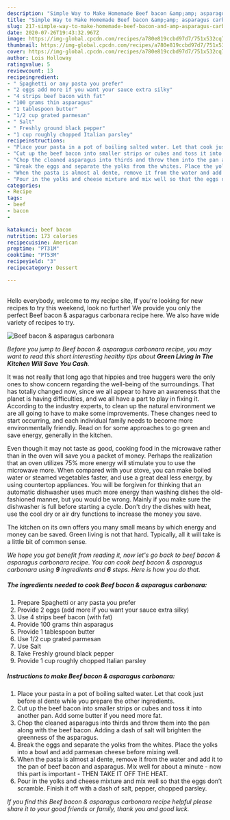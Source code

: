 ```yaml
---
description: "Simple Way to Make Homemade Beef bacon &amp;amp; asparagus carbonara"
title: "Simple Way to Make Homemade Beef bacon &amp;amp; asparagus carbonara"
slug: 217-simple-way-to-make-homemade-beef-bacon-and-amp-asparagus-carbonara
date: 2020-07-26T19:43:32.967Z
image: https://img-global.cpcdn.com/recipes/a780e819ccbd97d7/751x532cq70/beef-bacon-asparagus-carbonara-recipe-main-photo.jpg
thumbnail: https://img-global.cpcdn.com/recipes/a780e819ccbd97d7/751x532cq70/beef-bacon-asparagus-carbonara-recipe-main-photo.jpg
cover: https://img-global.cpcdn.com/recipes/a780e819ccbd97d7/751x532cq70/beef-bacon-asparagus-carbonara-recipe-main-photo.jpg
author: Lois Holloway
ratingvalue: 5
reviewcount: 13
recipeingredient:
- " Spaghetti or any pasta you prefer"
- "2 eggs add more if you want your sauce extra silky"
- "4 strips beef bacon with fat"
- "100 grams thin asparagus"
- "1 tablespoon butter"
- "1/2 cup grated parmesan"
- " Salt"
- " Freshly ground black pepper"
- "1 cup roughly chopped Italian parsley"
recipeinstructions:
- "Place your pasta in a pot of boiling salted water. Let that cook just before al dente while you prepare the other ingredients."
- "Cut up the beef bacon into smaller strips or cubes and toss it into another pan. Add some butter if you need more fat."
- "Chop the cleaned asparagus into thirds and throw them into the pan along with the beef bacon. Adding a dash of salt will brighten the greenness of the asparagus."
- "Break the eggs and separate the yolks from the whites. Place the yolks into a bowl and add parmesan cheese before mixing well."
- "When the pasta is almost al dente, remove it from the water and add it to the pan of beef bacon and asparagus. Mix well for about a minute - now this part is important - THEN TAKE IT OFF THE HEAT."
- "Pour in the yolks and cheese mixture and mix well so that the eggs don’t scramble. Finish it off with a dash of salt, pepper, chopped parsley."
categories:
- Recipe
tags:
- beef
- bacon
- 

katakunci: beef bacon  
nutrition: 173 calories
recipecuisine: American
preptime: "PT31M"
cooktime: "PT53M"
recipeyield: "3"
recipecategory: Dessert

---
```

<br>
Hello everybody, welcome to my recipe site, If you're looking for new recipes to try this weekend, look no further! We provide you only the perfect Beef bacon &amp; asparagus carbonara recipe here. We also have wide variety of recipes to try.
<br>


![Beef bacon &amp; asparagus carbonara](https://img-global.cpcdn.com/recipes/a780e819ccbd97d7/751x532cq70/beef-bacon-asparagus-carbonara-recipe-main-photo.jpg)

<i>Before you jump to Beef bacon &amp; asparagus carbonara recipe, you may want to read this short interesting healthy tips about 
<strong>Green Living In The Kitchen Will Save You Cash</strong>.</i>
</br>

It was not really that long ago that hippies and tree huggers were the only ones to show concern regarding the well-being of the surroundings. That has totally changed now, since we all appear to have an awareness that the planet is having difficulties, and we all have a part to play in fixing it. According to the industry experts, to clean up the natural environment we are all going to have to make some improvements. These changes need to start occurring, and each individual family needs to become more environmentally friendly. Read on for some approaches to go green and save energy, generally in the kitchen.

Even though it may not taste as good, cooking food in the microwave rather than in the oven will save you a packet of money. Perhaps the realization that an oven utilizes 75% more energy will stimulate you to use the microwave more. When compared with your stove, you can make boiled water or steamed vegetables faster, and use a great deal less energy, by using countertop appliances. You will be forgiven for thinking that an automatic dishwasher uses much more energy than washing dishes the old-fashioned manner, but you would be wrong. Mainly if you make sure the dishwasher is full before starting a cycle. Don't dry the dishes with heat, use the cool dry or air dry functions to increase the money you save.

The kitchen on its own offers you many small means by which energy and money can be saved. Green living is not that hard. Typically, all it will take is a little bit of common sense.


<i>We hope you got benefit from reading it, now let's go back to beef bacon &amp; asparagus carbonara recipe. You can cook beef bacon &amp; asparagus carbonara using <strong>9</strong> ingredients and <strong>6</strong> steps. Here is how you do that.
</i>

##### The ingredients needed to cook Beef bacon &amp; asparagus carbonara:

1. Prepare  Spaghetti or any pasta you prefer
1. Provide 2 eggs (add more if you want your sauce extra silky)
1. Use 4 strips beef bacon (with fat)
1. Provide 100 grams thin asparagus
1. Provide 1 tablespoon butter
1. Use 1/2 cup grated parmesan
1. Use  Salt
1. Take  Freshly ground black pepper
1. Provide 1 cup roughly chopped Italian parsley


##### Instructions to make Beef bacon &amp; asparagus carbonara:

1. Place your pasta in a pot of boiling salted water. Let that cook just before al dente while you prepare the other ingredients.
1. Cut up the beef bacon into smaller strips or cubes and toss it into another pan. Add some butter if you need more fat.
1. Chop the cleaned asparagus into thirds and throw them into the pan along with the beef bacon. Adding a dash of salt will brighten the greenness of the asparagus.
1. Break the eggs and separate the yolks from the whites. Place the yolks into a bowl and add parmesan cheese before mixing well.
1. When the pasta is almost al dente, remove it from the water and add it to the pan of beef bacon and asparagus. Mix well for about a minute - now this part is important - THEN TAKE IT OFF THE HEAT.
1. Pour in the yolks and cheese mixture and mix well so that the eggs don’t scramble. Finish it off with a dash of salt, pepper, chopped parsley.


<i>If you find this Beef bacon &amp; asparagus carbonara recipe helpful please share it to your good friends or family, thank you and good luck.</i>
